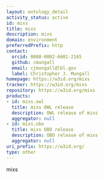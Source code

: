 ```yaml
---
layout: ontology_detail
activity_status: active
id: mixs
title: mixs
description: mixs
domain: environment
preferredPrefix: http
contact:
  orcid: 0000-0002-6601-2165
  github: cmungall
  email: cjmungall@lbl.gov
  label: Christopher J. Mungall
homepage: https://w3id.org/mixs
tracker: https://w3id.org/mixs
repository: https://w3id.org/mixs
products:
- id: mixs.owl
  title: mixs OWL release
  description: OWL release of mixs
  aggregator: null
- id: mixs.obo
  title: mixs OBO release
  description: OBO release of mixs
  aggregator: null
uri_prefix: https://w3id.org/
type: other
---
```


mixs
